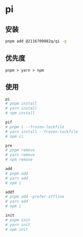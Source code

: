 # pi

## 安装
  
```bash
pnpm add @2116709082q/qi -g
```

## 优先度
`pnpm > yarn > npm`

## 使用

```bash
pi
# pnpm install
# yarn install
# npm install
```

```bash
pif
# pnpm i --frozen-lockfile
# yarn install --frozen-lockfile
# npm ci
```

```bash
pre
# pnpm remove
# yarn remove
# npm remove
```

```bash
add
# pnpm add
# yarn add
# npm i
```


```bash
addf
# pnpm add -prefer-offline
# yarn add
# npm i
```

```bash
init
# pnpm init
# yarn init
# npm init
```
